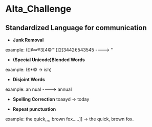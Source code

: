 # Alta_Challenge


## Standardized Language for communication

* **Junk Removal** 

example: ([]¥∞®3[4©™ []2[3442€543545 ----> ''
 
* **(Special Unicode)Blended Words**

example: (£*© -> ish)

* **Disjoint Words**

example: an nual ----> annual

* **Spelling Correction**
toaayd -> today

* **Repeat punctuation**

example: the quick,,,, brown fox…..]] -> the quick, brown fox.
